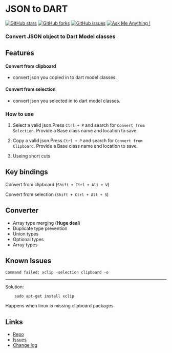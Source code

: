 # JSON to DART

[![GitHub stars](https://img.shields.io/github/stars/hiranthar/Json-to-Dart-Model)](https://github.com/hiranthar/Json-to-Dart-Model/stargazers)
[![GitHub forks](https://img.shields.io/github/forks/hiranthar/Json-to-Dart-Model?style=plastic)](https://github.com/hiranthar/Json-to-Dart-Model/network)
[![GitHub issues](https://img.shields.io/github/issues/hiranthar/Json-to-Dart-Model?style=plastic)](https://github.com/hiranthar/Json-to-Dart-Model/issues)
[![Ask Me Anything !](https://img.shields.io/badge/Ask%20me-anything-1abc9c.svg)](https://www.hirantha.xyz)

### Convert JSON object to Dart Model classes

## Features

#### Convert from clipboard
- convert json you copied in to dart model classes.

#### Convert from selection
- convert json you selected in to dart model classes.

### How to use
1. Select a valid json.Press `Ctrl + P` and search for `Convert from Selection`. Provide a Base class name and location to save.

2. Copy a valid json.Press `Ctrl + P` and search for `Convert from Clipboard`. Provide a Base class name and location to save.

3. Useing short cuts 

## Key bindings

Convert from clipboard (`Shift + Ctrl + Alt + V`)

Convert from selection (`Shift + Ctrl + Alt + S`)

## Converter

- Array type merging (**Huge deal**)
- Duplicate type prevention
- Union types
- Optional types
- Array types

## Known Issues

`Command failed: xclip -selection clipboard -o`

---

Solution: 

```console
    sudo apt-get install xclip
```

Happens when linux is missing clipboard packages

## Links

- [Repo](https://github.com/hiranthar/Json-to-Dart-Model.git)
- [Issues](https://github.com/hiranthar/Json-to-Dart-Model.git/issues)
- [Change log](https://github.com/hiranthar/Json-to-Dart-Model.git/blob/master/CHANGELOG.md)
